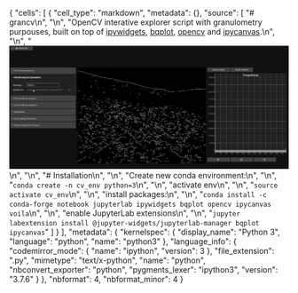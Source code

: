 {
 "cells": [
  {
   "cell_type": "markdown",
   "metadata": {},
   "source": [
    "# grancv\n",
    "\n",
    "OpenCV interative explorer script with granulometry purpouses, built on top of [ipywidgets](https://github.com/jupyter-widgets/ipywidgets), [bqplot](https://github.com/bloomberg/bqplot), [opencv](https://opencv.org/) and [ipycanvas](https://github.com/martinRenou/ipycanvas).\n",
    "\n",
    "![](demo/gifs/grancv_gif.gif)\n",
    "\n",
    "# Installation\n",
    "\n",
    "Create new conda environment:\n",
    "\n",
    "`conda create -n cv_env python=3`\n",
    "\n",
    "activate env\n",
    "\n",
    "`source activate cv_env`\n",
    "\n",
    "install packages:\n",
    "\n",
    "`conda install -c conda-forge notebook jupyterlab ipywidgets bqplot opencv ipycanvas voila`\n",
    "\n",
    "enable JupyterLab extensions\n",
    "\n",
    "`jupyter labextension install @jupyter-widgets/jupyterlab-manager bqplot ipycanvas`"
   ]
  }
 ],
 "metadata": {
  "kernelspec": {
   "display_name": "Python 3",
   "language": "python",
   "name": "python3"
  },
  "language_info": {
   "codemirror_mode": {
    "name": "ipython",
    "version": 3
   },
   "file_extension": ".py",
   "mimetype": "text/x-python",
   "name": "python",
   "nbconvert_exporter": "python",
   "pygments_lexer": "ipython3",
   "version": "3.7.6"
  }
 },
 "nbformat": 4,
 "nbformat_minor": 4
}

